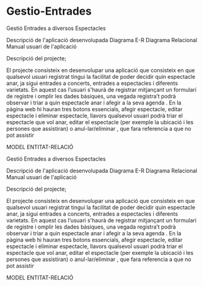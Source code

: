 # Gestio-Entrades


Gestió Entrades a diversos Espectacles


Descripció de l'aplicació desenvolupada
Diagrama E-R
Diagrama Relacional
Manual usuari de l'aplicació




















Descripció del projecte;

El projecte consisteix en desenvolupar una aplicació que consisteix en que qualsevol usuari registrat tingui la facilitat de poder decidir quin espectacle anar, ja sigui entrades a concerts, entrades a espectacles i diferents varietats.
En aquest cas l’usuari s'haurà de registrar mitjançant un formulari de registre i omplir les dades bàsiques, una vegada registra’t podrà observar i triar a quin espectacle anar i afegir a la seva agenda .
En la pàgina web hi hauran tres botons essencials, afegir espectacle, editar espectacle i eliminar espectacle, llavors qualsevol usuari podrà triar el espectacle que vol anar, editar el espectacle (per exemple la ubicació i les persones que assistiran) o anul-lar/eliminar , que fara referencia a que no pot assistir



MODEL ENTITAT-RELACIÓ

Gestió Entrades a diversos Espectacles


Descripció de l'aplicació desenvolupada
Diagrama E-R
Diagrama Relacional
Manual usuari de l'aplicació







































Descripció del projecte;

El projecte consisteix en desenvolupar una aplicació que consisteix en que qualsevol usuari registrat tingui la facilitat de poder decidir quin espectacle anar, ja sigui entrades a concerts, entrades a espectacles i diferents varietats.
En aquest cas l’usuari s'haurà de registrar mitjançant un formulari de registre i omplir les dades bàsiques, una vegada registra’t podrà observar i triar a quin espectacle anar i afegir a la seva agenda .
En la pàgina web hi hauran tres botons essencials, afegir espectacle, editar espectacle i eliminar espectacle, llavors qualsevol usuari podrà triar el espectacle que vol anar, editar el espectacle (per exemple la ubicació i les persones que assistiran) o anul-lar/eliminar , que fara referencia a que no pot assistir



MODEL ENTITAT-RELACIÓ



